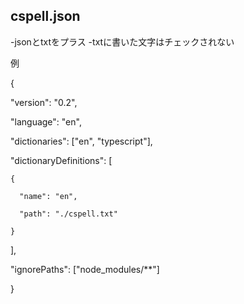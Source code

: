 ## cspell.json

-jsonとtxtをプラス
-txtに書いた文字はチェックされない

例

{

  "version": "0.2",

  "language": "en",

  "dictionaries": ["en", "typescript"],

  "dictionaryDefinitions": [

    {

      "name": "en",

      "path": "./cspell.txt"

    }

  ],

  "ignorePaths": ["node_modules/**"]

}